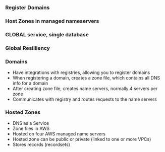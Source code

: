 ### Register Domains
### Host Zones in managed nameservers
### GLOBAL service, single database
### Global Resilliency

### Domains
- Have integrations with registries, allowing you to register domains
- When registering a domain, creates a zone file, which contains all DNS info for a domain
- After creating zone file, creates name servers, normally 4 servers per zone
- Communicates with registry and routes requests to the name servers

### Hosted Zones
- DNS as a Service
- Zone files in AWS
- Hosted on four AWS managed name servers
- Hosted zone can be public or private (linked to one or more VPCs)
- Stores records (recordsets)

